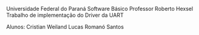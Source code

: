 Universidade Federal do Paraná
Software Básico
Professor Roberto Hexsel
Trabalho de implementação do Driver da UART

Alunos: Cristian Weiland
        Lucas Romanó Santos
